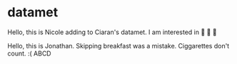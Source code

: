 # datamet
Hello, this is Nicole adding to Ciaran's datamet. I am interested in 📖 🎵 🍵

Hello, this is Jonathan. Skipping breakfast was a mistake. Ciggarettes don't count. :( 
ABCD
